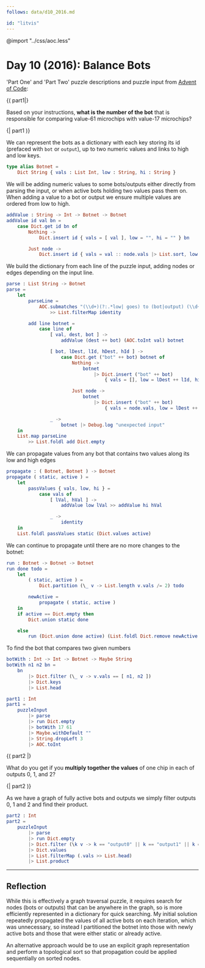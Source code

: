 ```yaml
---
follows: data/d10_2016.md

id: "litvis"
---
```


@import "../css/aoc.less"

# Day 10 (2016): Balance Bots

'Part One' and 'Part Two' puzzle descriptions and puzzle input from [Advent of Code](https://adventofcode.com/2016/day/10):

{( part1|}

Based on your instructions, **what is the number of the bot** that is responsible for comparing value-61 microchips with value-17 microchips?

{| part1 )}

We can represent the bots as a dictionary with each key storing its id (prefaced with `bot` or `output`), up to two numeric values and links to high and low keys.

```elm {l}
type alias Botnet =
    Dict String { vals : List Int, low : String, hi : String }
```

We will be adding numeric values to some bots/outputs either directly from parsing the input, or when active bots holding two values pass them on. When adding a value to a bot or output we ensure multiple values are ordered from low to high.

```elm {l}
addValue : String -> Int -> Botnet -> Botnet
addValue id val bn =
    case Dict.get id bn of
        Nothing ->
            Dict.insert id { vals = [ val ], low = "", hi = "" } bn

        Just node ->
            Dict.insert id { vals = val :: node.vals |> List.sort, low = node.low, hi = node.hi } bn
```

We build the dictionary from each line of the puzzle input, adding nodes or edges depending on the input line.

```elm {l}
parse : List String -> Botnet
parse =
    let
        parseLine =
            AOC.submatches "(\\d+)(?:.*low| goes) to (bot|output) (\\d+)(?:.*(bot|output) (\\d+))?"
                >> List.filterMap identity

        add line botnet =
            case line of
                [ val, dest, bot ] ->
                    addValue (dest ++ bot) (AOC.toInt val) botnet

                [ bot, lDest, lId, hDest, hId ] ->
                    case Dict.get ("bot" ++ bot) botnet of
                        Nothing ->
                            botnet
                                |> Dict.insert ("bot" ++ bot)
                                    { vals = [], low = lDest ++ lId, hi = hDest ++ hId }

                        Just node ->
                            botnet
                                |> Dict.insert ("bot" ++ bot)
                                    { vals = node.vals, low = lDest ++ lId, hi = hDest ++ hId }

                _ ->
                    botnet |> Debug.log "unexpected input"
    in
    List.map parseLine
        >> List.foldl add Dict.empty
```

We can propagate values from any bot that contains two values along its low and high edges

```elm {l}
propagate : ( Botnet, Botnet ) -> Botnet
propagate ( static, active ) =
    let
        passValues { vals, low, hi } =
            case vals of
                [ lVal, hVal ] ->
                    addValue low lVal >> addValue hi hVal

                _ ->
                    identity
    in
    List.foldl passValues static (Dict.values active)
```

We can continue to propagate until there are no more changes to the botnet:

```elm {l}
run : Botnet -> Botnet -> Botnet
run done todo =
    let
        ( static, active ) =
            Dict.partition (\_ v -> List.length v.vals /= 2) todo

        newActive =
            propagate ( static, active )
    in
    if active == Dict.empty then
        Dict.union static done

    else
        run (Dict.union done active) (List.foldl Dict.remove newActive (Dict.keys active))
```

To find the bot that compares two given numbers

```elm {l}
botWith : Int -> Int -> Botnet -> Maybe String
botWith n1 n2 bn =
    bn
        |> Dict.filter (\_ v -> v.vals == [ n1, n2 ])
        |> Dict.keys
        |> List.head
```

```elm {l r}
part1 : Int
part1 =
    puzzleInput
        |> parse
        |> run Dict.empty
        |> botWith 17 61
        |> Maybe.withDefault ""
        |> String.dropLeft 3
        |> AOC.toInt
```

{( part2 |}

What do you get if you **multiply together the values** of one chip in each of outputs 0, 1, and 2?

{| part2 )}

As we have a graph of fully active bots and outputs we simply filter outputs 0, 1 and 2 and find their product.

```elm {l r}
part2 : Int
part2 =
    puzzleInput
        |> parse
        |> run Dict.empty
        |> Dict.filter (\k v -> k == "output0" || k == "output1" || k == "output2")
        |> Dict.values
        |> List.filterMap (.vals >> List.head)
        |> List.product
```

---

## Reflection

While this is effectively a graph traversal puzzle, it requires search for nodes (bots or outputs) that can be anywhere in the graph, so is more efficiently represented in a dictionary for quick searching. My initial solution repeatedly propagated the values of all active bots on each iteration, which was unnecessary, so instead I partitioned the botnet into those with newly active bots and those that were either static or already active.

An alternative approach would be to use an explicit graph representation and perform a topological sort so that propagation could be applied sequentially on sorted nodes.
